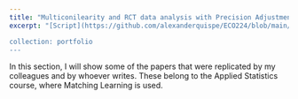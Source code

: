 ```yaml
---
title: "Multiconilearity and RCT data analysis with Precision Adjustment"
excerpt: "[Script](https://github.com/alexanderquispe/ECO224/blob/main/Labs/replication_3/Grupo4_Lab3_R.ipynb)

collection: portfolio
---
```


In this section, I will show some of the papers that were replicated by my colleagues and by whoever writes. These belong to the Applied Statistics course, where Matching Learning is used. 
